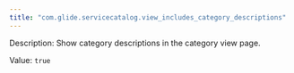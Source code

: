```yaml
---
title: "com.glide.servicecatalog.view_includes_category_descriptions"
---
```


Description: Show category descriptions in the category view page. 

Value: `true`